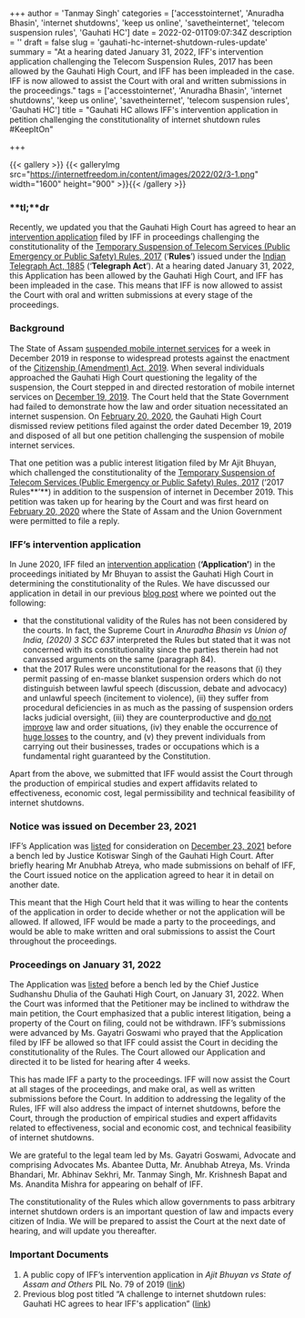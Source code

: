 +++
author = 'Tanmay Singh'
categories = ['accesstointernet', 'Anuradha Bhasin', 'internet shutdowns', 'keep us online', 'savetheinternet', 'telecom suspension rules', 'Gauhati HC']
date = 2022-02-01T09:07:34Z
description = ''
draft = false
slug = 'gauhati-hc-internet-shutdown-rules-update'
summary = "At a hearing dated January 31, 2022, IFF's intervention application challenging the Telecom Suspension Rules, 2017 has been allowed by the Gauhati High Court, and IFF has been impleaded in the case. IFF is now allowed to assist the Court with oral and written submissions in the proceedings."
tags = ['accesstointernet', 'Anuradha Bhasin', 'internet shutdowns', 'keep us online', 'savetheinternet', 'telecom suspension rules', 'Gauhati HC']
title = "Gauhati HC allows IFF's intervention application in petition challenging the constitutionality of internet shutdown rules #KeepItOn"

+++


{{< gallery >}}
{{< galleryImg  src="https://internetfreedom.in/content/images/2022/02/3-1.png" width="1600" height="900" >}}{{< /gallery >}}

>>>> <form><script src="https://checkout.razorpay.com/v1/payment-button.js" data-payment_button_id="pl_HLkgeWGQLMuddp" async> </script> </form>

### **tl;**dr

Recently, we updated you that the Gauhati High Court has agreed to hear an [intervention application](https://drive.google.com/file/d/1NozcdHuEVTwBDDJHDV6qQojiJdefBkEm/view?usp=sharing) filed by IFF in proceedings challenging the constitutionality of the [Temporary Suspension of Telecom Services (Public Emergency or Public Safety) Rules, 2017](https://dot.gov.in/circulars/temporary-suspension-telecom-services-public-emergency-or-public-safety-rules-2017) (‘**Rules**’) issued under the [Indian Telegraph Act, 1885](https://dot.gov.in/act-rules-content/2442) (‘**Telegraph Act**’). At a hearing dated January 31, 2022, this Application has been allowed by the Gauhati High Court, and IFF has been impleaded in the case. This means that IFF is now allowed to assist the Court with oral and written submissions at every stage of the proceedings.



### Background

The State of Assam [suspended mobile internet services](https://www.hindustantimes.com/india-news/mobile-internet-services-in-assam-suspended-since-december-11-over-anti-citizenship-act-protests-restored/story-3ca96JJ0zKgKBqfhXF288J.html#:~:text=law%20protests%2C%20restored-,Mobile%20internet%20services%20in%20Assam%2C%20suspended%20since%20Dec,over%20citizenship%20law%20protests%2C%20restored&text=Authorities%20in%20Assam%20on%20Friday,protests%20against%20the%20citizenship%20law.) for a week in December 2019 in response to widespread protests against the enactment of the [Citizenship (Amendment) Act, 2019](https://egazette.nic.in/WriteReadData/2019/214646.pdf). When several individuals approached the Gauhati High Court questioning the legality of the suspension, the Court stepped in and directed restoration of mobile internet services on [December 19, 2019](https://drive.google.com/file/d/1GdH_mGpvMS767x9dEXLsm_259jH4HL8j/view?usp=sharing). The Court held that the State Government had failed to demonstrate how the law and order situation necessitated an internet suspension. On [February 20, 2020](https://drive.google.com/file/d/1hQoKXWQFuyWwK_o2gfO7DJGwp9CH39Uw/view?usp=sharing), the Gauhati High Court dismissed review petitions filed against the order dated December 19, 2019 and disposed of all but one petition challenging the suspension of mobile internet services.

That one petition was a public interest litigation filed by Mr Ajit Bhuyan, which challenged the constitutionality of the [Temporary Suspension of Telecom Services (Public Emergency or Public Safety) Rules, 2017](https://dot.gov.in/circulars/temporary-suspension-telecom-services-public-emergency-or-public-safety-rules-2017) (‘2017 Rules**’**) in addition to the suspension of internet in December 2019. This petition was taken up for hearing by the Court and was first heard on [February 20, 2020](https://drive.google.com/file/d/1hQoKXWQFuyWwK_o2gfO7DJGwp9CH39Uw/view?usp=sharing) where the State of Assam and the Union Government were permitted to file a reply.



### IFF’s intervention application

In June 2020, IFF filed an [intervention application](https://drive.google.com/file/d/1NozcdHuEVTwBDDJHDV6qQojiJdefBkEm/view?usp=sharing) (**‘Application’**) in the proceedings initiated by Mr Bhuyan to assist the Gauhati High Court in determining the constitutionality of the Rules. We have discussed our application in detail in our previous [blog post](https://internetfreedom.in/gauhati-hc-intervention/) where we pointed out the following:

* that the constitutional validity of the Rules has not been considered by the courts. In fact, the Supreme Court in _Anuradha Bhasin vs Union of India, (2020) 3 SCC 637_ interpreted the Rules but stated that it was not concerned with its constitutionality since the parties therein had not canvassed arguments on the same (paragraph 84).
* that the 2017 Rules were unconstitutional for the reasons that (i) they permit passing of en-masse blanket suspension orders which do not distinguish between lawful speech (discussion, debate and advocacy) and unlawful speech (incitement to violence), (ii) they suffer from procedural deficiencies in as much as the passing of suspension orders lacks judicial oversight, (iii) they are counterproductive and [do not improve](https://papers.ssrn.com/sol3/papers.cfm?abstract_id=3330413) law and order situations, (iv) they enable the occurrence of [huge losses](https://www.top10vpn.com/research/cost-of-internet-shutdowns/2020/) to the country, and (v) they prevent individuals from carrying out their businesses, trades or occupations which is a fundamental right guaranteed by the Constitution.

Apart from the above, we submitted that IFF would assist the Court through the production of empirical studies and expert affidavits related to effectiveness, economic cost, legal permissibility and technical feasibility of internet shutdowns.



### Notice was issued on December 23, 2021

IFF’s Application was [listed](https://ghconline.gov.in/NewCList/dl-23-12-2021.pdf) for consideration on [December 23, 2021](https://drive.google.com/file/d/1eFgz8-dP3v5S_wIcvLYMt74wmxzQCmD5/view?usp=sharing) before a bench led by Justice Kotiswar Singh of the Gauhati High Court. After briefly hearing Mr Anubhab Atreya, who made submissions on behalf of IFF, the Court issued notice on the application  agreed to hear it in detail on another date.

This meant that the High Court held that it was  willing to hear the contents of the application in order to decide whether or not the application will be allowed. If allowed, IFF would be made a party to the proceedings, and would be able to make written and oral submissions to assist the Court throughout the proceedings.



### Proceedings on January 31, 2022

The Application was [listed](https://ghconline.gov.in/NewCList/dl-31-01-2022.pdf) before a bench led by the Chief Justice Sudhanshu Dhulia of the Gauhati High Court, on January 31, 2022. When the Court was informed that the Petitioner may be inclined to withdraw the main petition, the Court emphasized that a public interest litigation, being a property of the Court on filing, could not be withdrawn. IFF’s submissions were advanced by Ms. Gayatri Goswami who prayed that the Application filed by IFF be allowed so that IFF could assist the Court in deciding the constitutionality of the Rules. The Court allowed our Application and directed it to be listed for hearing after 4 weeks.

This has made IFF a party to the proceedings. IFF will now assist the Court at all stages of the proceedings, and make oral, as well as written submissions before the Court. In addition to addressing the legality of the Rules, IFF will also address the impact of internet shutdowns, before the Court, through the production of empirical studies and expert affidavits related to effectiveness, social and economic cost, and technical feasibility of internet shutdowns.

We are grateful to the legal team led by Ms. Gayatri Goswami, Advocate and comprising Advocates Ms. Abantee Dutta, Mr. Anubhab Atreya, Ms. Vrinda Bhandari, Mr. Abhinav Sekhri, Mr. Tanmay Singh, Mr. Krishnesh Bapat and Ms. Anandita Mishra for appearing on behalf of IFF.

The constitutionality of the Rules which allow governments to pass arbitrary internet shutdown orders is an important question of law and impacts every citizen of India. We will be prepared to assist the Court at the next date of hearing, and will update you thereafter.



### Important Documents

1. A public copy of IFF’s intervention application in _Ajit Bhuyan vs State of Assam and Others_ PIL No. 79 of 2019 ([link](https://drive.google.com/file/d/1NozcdHuEVTwBDDJHDV6qQojiJdefBkEm/view?usp=sharing))
2. Previous blog post titled “A challenge to internet shutdown rules: Gauhati HC agrees to hear IFF's application” ([link](https://internetfreedom.in/gauhati-hc-intervention/))

> > > <form><script src="https://cdn.razorpay.com/static/widget/subscription-button.js" data-subscription_button_id="pl_HLk5qU1K35hmPH" data-button_theme="brand-color" async> </script> </form>



